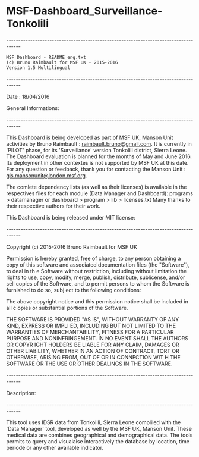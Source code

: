 # MSF-Dashboard_Surveillance-Tonkolili

*------------------------------------------------------------------------------------*

	MSF Dashboard - README_eng.txt
	(c) Bruno Raimbault for MSF UK - 2015-2016
	Version 1.5 Multilingual
	
*------------------------------------------------------------------------------------*

Date : 
18/04/2016

General Informations: 

*------------------------------------------------------------------------------------*

This Dashboard is being developed as part of MSF UK, Manson Unit activities by Bruno 
Raimbault : raimbault.bruno@gmail.com. It is currently in 'PILOT' phase, for its
'Surveillance' version Tonkolili district, Sierra Leone.
The Dashboard evaluation is planned for the months of May and June 2016. Its deployment
in other contextes is not supported by MSF UK at this date.
For any question or feedback, thank you for contacting the Manson Unit : 
gis.mansonunit@london.msf.org. 

The comlete dependency lists (as well as their licenses) is available in the respectives
files for each module (Data Manager and Dashboard): 
	programs > datamanager or dashboard > program > lib > licenses.txt
Many thanks to their respective authors for their work.

This Dashboard is being released under MIT license:

*------------------------------------------------------------------------------------*

   Copyright (c) 2015-2016 Bruno Raimbault for MSF UK

   Permission is hereby granted, free of charge, to any person obtaining a copy of 
   this software and associated documentation files (the "Software"), to deal in th
   e Software without restriction, including without limitation the rights to use, 
   copy, modify, merge, publish, distribute, sublicense, and/or sell copies of the 
   Software, and to permit persons to whom the Software is furnished to do so, subj
   ect to the following conditions:

   The above copyright notice and this permission notice shall be included in all c
   opies or substantial portions of the Software.

   THE SOFTWARE IS PROVIDED "AS IS", WITHOUT WARRANTY OF ANY KIND, EXPRESS OR IMPLI
   ED, INCLUDING BUT NOT LIMITED TO THE WARRANTIES OF MERCHANTABILITY, FITNESS FOR 
   A PARTICULAR PURPOSE AND NONINFRINGEMENT. IN NO EVENT SHALL THE AUTHORS OR COPYR
   IGHT HOLDERS BE LIABLE FOR ANY CLAIM, DAMAGES OR OTHER LIABILITY, WHETHER IN AN 
   ACTION OF CONTRACT, TORT OR OTHERWISE, ARISING FROM, OUT OF OR IN CONNECTION WIT
   H THE SOFTWARE OR THE USE OR OTHER DEALINGS IN THE SOFTWARE.

*------------------------------------------------------------------------------------*


Description:

*------------------------------------------------------------------------------------*

This tool uses IDSR data from Tonkolili, Sierra Leone compliled with the 'Data Manager'
 tool, developed as well by the MSF UK, Manson Unit. These medical data are combines 
geographical and demographical data.
The tools permits to query and visualaise interactively the database by location, time
periode or any other available indicator. 
